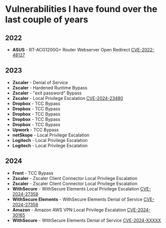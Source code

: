 # Vulnerabilities I have found over the last couple of years

## 2022

- **ASUS** - RT-ACG1200G+ Router Webserver Open Redirect [CVE-2022-48127](https://nvd.nist.gov/vuln/detail/CVE-2022-48127)

## 2023 

- **Zscaler** - Denial of Service
- **Zscaler** - Hardened Runtime Bypass
- **Zscaler** - "exit password" Bypass
- **Zscaler** - Local Privilege Escalation [CVE-2024-23480](https://nvd.nist.gov/vuln/detail/CVE-2024-23480)
- **Dropbox** - TCC Bypass
- **Dropbox** - TCC Bypass
- **Dropbox** - TCC Bypass
- **Dropbox** - TCC Bypass
- **Dropbox** - TCC Bypass
- **Upwork** - TCC Bypass
- **netSkope** - Local Privilege Escalation
- **Logitech** - Local Privilege Escalation
- **Logitech** - Local Privilege Escalation


## 2024

- **Front** - TCC Bypass 
- **Zscaler** - Zscaler Client Connector Local Privilege Escalation
- **Zscaler** - Zscaler Client Connector Local Privilege Escalation
- **WithSecure** - WithSecure Elements Local Privilege Escalation [CVE-2024-27358](https://nvd.nist.gov/vuln/detail/CVE-2024-27358)
- **WithSecure Elements** - WithSecure Elements Denial of Service [CVE-2024-27358](https://nvd.nist.gov/vuln/detail/CVE-2024-27357)
- **Amazon** - Amazon AWS VPN Local Privilege Escalation [CVE-2024-30165](https://nvd.nist.gov/vuln/detail/CVE-2024-30165)
- **WithSecure** - WithSecure Elements Denial of Service [CVE-2024-XXXXX]()
